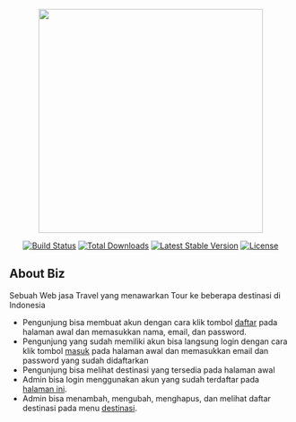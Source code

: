 <p align="center"><img src="https://res.cloudinary.com/dtfbvvkyp/image/upload/v1566331377/laravel-logolockup-cmyk-red.svg" width="400"></p>

<p align="center">
<a href="https://travis-ci.org/laravel/framework"><img src="https://travis-ci.org/laravel/framework.svg" alt="Build Status"></a>
<a href="https://packagist.org/packages/laravel/framework"><img src="https://poser.pugx.org/laravel/framework/d/total.svg" alt="Total Downloads"></a>
<a href="https://packagist.org/packages/laravel/framework"><img src="https://poser.pugx.org/laravel/framework/v/stable.svg" alt="Latest Stable Version"></a>
<a href="https://packagist.org/packages/laravel/framework"><img src="https://poser.pugx.org/laravel/framework/license.svg" alt="License"></a>
</p>

## About Biz

Sebuah Web jasa Travel yang menawarkan Tour ke beberapa destinasi di Indonesia 

- Pengunjung bisa membuat akun dengan cara klik tombol [daftar](http://localhost:8000/register) pada halaman awal dan memasukkan nama, email, dan password.
- Pengunjung yang sudah memiliki akun bisa langsung login dengan cara klik tombol [masuk](http://localhost:8000/login) pada halaman awal dan memasukkan email dan password yang sudah didaftarkan
- Pengunjung bisa melihat destinasi yang tersedia pada halaman awal
- Admin bisa login menggunakan akun yang sudah terdaftar pada [halaman ini](http://localhost:8000/login/admin).
- Admin bisa menambah, mengubah, menghapus, dan melihat daftar destinasi pada menu [destinasi](http://localhost:8000/admin/destination).